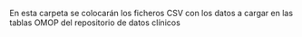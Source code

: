 En esta carpeta se colocarán los ficheros CSV con los datos a cargar en las tablas OMOP del repositorio de datos clínicos
